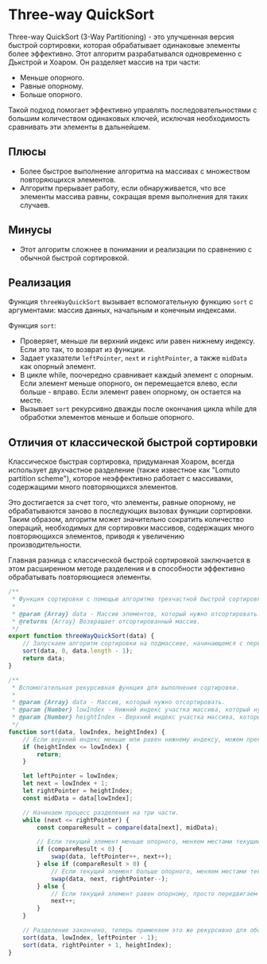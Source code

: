 # Three-way QuickSort

Three-way QuickSort (3-Way Partitioning) - это улучшенная версия быстрой сортировки, которая обрабатывает одинаковые элементы более эффективно. Этот алгоритм разрабатывался одновременно с Дькстрой и Хоаром. Он разделяет массив на три части:

- Меньше опорного.
- Равные опорному.
- Больше опорного.

Такой подход помогает эффективно управлять последовательностями с большим количеством одинаковых ключей, исключая необходимость сравнивать эти элементы в дальнейшем.

## Плюсы

- Более быстрое выполнение алгоритма на массивах с множеством повторяющихся элементов.
- Алгоритм прерывает работу, если обнаруживается, что все элементы массива равны, сокращая время выполнения для таких случаев.

## Минусы

- Этот алгоритм сложнее в понимании и реализации по сравнению с обычной быстрой сортировкой.

## Реализация

Функция `threeWayQuickSort` вызывает вспомогательную функцию `sort` с аргументами: массив данных, начальным и конечным индексами.

Функция `sort`:

- Проверяет, меньше ли верхний индекс или равен нижнему индексу. Если это так, то возврат из функции.
- Задает указатели `leftPointer`, `next` и `rightPointer`, а также `midData` как опорный элемент.
- В цикле while, поочередно сравнивает каждый элемент с опорным. Если элемент меньше опорного, он перемещается влево, если больше - вправо. Если элемент равен опорному, он остается на месте.
- Вызывает `sort` рекурсивно дважды после окончания цикла while для обработки элементов меньше и больше опорного.

## Отличия от классической быстрой сортировки

Классическое быстрая сортировка, придуманная Хоаром, всегда использует двухчастное разделение (также известное как "Lomuto partition scheme"), которое неэффективно работает с массивами, содержащими много повторяющихся элементов.

Это достигается за счет того, что элементы, равные опорному, не обрабатываются заново в последующих вызовах функции сортировки. Таким образом, алгоритм может значительно сократить количество операций, необходимых для сортировки массивов, содержащих много повторяющихся элементов, приводя к увеличению производительности.

Главная разница с классической быстрой сортировкой заключается в этом расширенном методе разделения и в способности эффективно обрабатывать повторяющиеся элементы.

```javascript
/**
 * Функция сортировки с помощью алгоритма трехчастной быстрой сортировки.
 *
 * @param {Array} data - Массив элементов, который нужно отсортировать.
 * @returns {Array} Возвращает отсортированный массив.
 */
export function threeWayQuickSort(data) {
    // Запускаем алгоритм сортировки на подмассиве, начинающемся с первого элемента и заканчивающемся последним.
    sort(data, 0, data.length - 1);
    return data;
}

/**
 * Вспомогательная рекурсивная функция для выполнения сортировки.
 *
 * @param {Array} data - Массив, который нужно отсортировать.
 * @param {Number} lowIndex - Нижний индекс участка массива, который нужно отсортировать.
 * @param {Number} heightIndex - Верхний индекс участка массива, который нужно отсортировать.
 */
function sort(data, lowIndex, heightIndex) {
    // Если верхний индекс меньше или равен нижнему индексу, можем прекратить сортировку.
    if (heightIndex <= lowIndex) {
        return;
    }

    let leftPointer = lowIndex;
    let next = lowIndex + 1;
    let rightPointer = heightIndex;
    const midData = data[lowIndex];

    // Начинаем процесс разделения на три части.
    while (next <= rightPointer) {
        const compareResult = compare(data[next], midData);

        // Если текущий элемент меньше опорного, меняем местами текущий элемент и элемент, на который указывает leftPointer, после чего передвигаем указатели.
        if (compareResult < 0) {
            swap(data, leftPointer++, next++);
        } else if (compareResult > 0) {
            // Если текущий элемент больше опорного, меняем местами текущий элемент и элемент, на который указывает rightPointer, после чего передвигаем указатель rightPointer.
            swap(data, next, rightPointer--);
        } else {
            // Если текущий элемент равен опорному, просто передвигаем указатель next.
            next++;
        }
    }

    // Разделение закончено, теперь применяем это же рекурсивно для обоих разделений: элементов меньше и больше опорного.
    sort(data, lowIndex, leftPointer - 1);
    sort(data, rightPointer + 1, heightIndex);
}
```